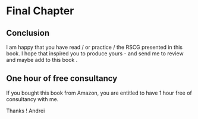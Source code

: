 # Final Chapter

## Conclusion

I am happy that you have read /  or practice / the RSCG presented in this book. I hope that inspired you to produce yours - and send me to review and maybe add to this book .

## One hour of free consultancy

If you bought this book from Amazon, you are entitled to have 1 hour free of consultancy with me. 

Thanks  !
Andrei

